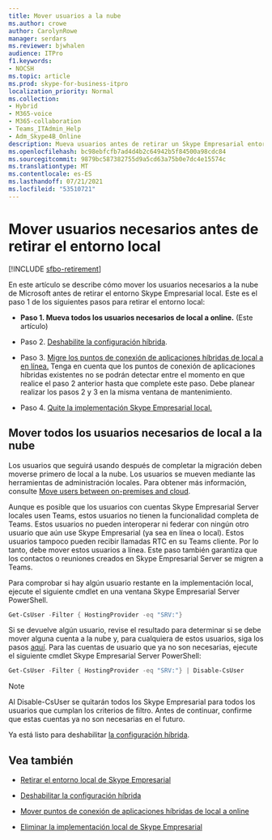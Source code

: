 ```yaml
---
title: Mover usuarios a la nube
ms.author: crowe
author: CarolynRowe
manager: serdars
ms.reviewer: bjwhalen
audience: ITPro
f1.keywords:
- NOCSH
ms.topic: article
ms.prod: skype-for-business-itpro
localization_priority: Normal
ms.collection:
- Hybrid
- M365-voice
- M365-collaboration
- Teams_ITAdmin_Help
- Adm_Skype4B_Online
description: Mueva usuarios antes de retirar un Skype Empresarial entorno local.
ms.openlocfilehash: bc98ebfcfb7ad4d4b2c64942b5f84500a98cdc84
ms.sourcegitcommit: 9879bc587382755d9a5cd63a75b0e7dc4e15574c
ms.translationtype: MT
ms.contentlocale: es-ES
ms.lasthandoff: 07/21/2021
ms.locfileid: "53510721"
---
```

# <a name="move-required-users-before-decommissioning-your-on-premises-environment"></a>Mover usuarios necesarios antes de retirar el entorno local

[!INCLUDE [sfbo-retirement](../../Hub/includes/sfbo-retirement.md)]

En este artículo se describe cómo mover los usuarios necesarios a la nube de Microsoft antes de retirar el entorno Skype Empresarial local. Este es el paso 1 de los siguientes pasos para retirar el entorno local:

- **Paso 1. Mueva todos los usuarios necesarios de local a online.** (Este artículo)

- Paso 2. [Deshabilite la configuración híbrida](cloud-consolidation-disabling-hybrid.md).

- Paso 3. [Migre los puntos de conexión de aplicaciones híbridas de local a en línea.](decommission-move-on-prem-endpoints.md) Tenga en cuenta que los puntos de conexión de aplicaciones híbridas existentes no se podrán detectar entre el momento en que realice el paso 2 anterior hasta que complete este paso. Debe planear realizar los pasos 2 y 3 en la misma ventana de mantenimiento.

- Paso 4. [Quite la implementación Skype Empresarial local.](decommission-remove-on-prem.md)


## <a name="move-all-required-users-from-on-premises-to-the-cloud"></a>Mover todos los usuarios necesarios de local a la nube

Los usuarios que seguirá usando después de completar la migración deben moverse primero de local a la nube. Los usuarios se mueven mediante las herramientas de administración locales. Para obtener más información, consulte [Move users between on-premises and cloud](move-users-between-on-premises-and-cloud.md).

Aunque es posible que los usuarios con cuentas Skype Empresarial Server locales usen Teams, estos usuarios no tienen la funcionalidad completa de Teams. Estos usuarios no pueden interoperar ni federar con ningún otro usuario que aún use Skype Empresarial (ya sea en línea o local). Estos usuarios tampoco pueden recibir llamadas RTC en su Teams cliente. Por lo tanto, debe mover estos usuarios a línea. Este paso también garantiza que los contactos o reuniones creados en Skype Empresarial Server se migren a Teams.

Para comprobar si hay algún usuario restante en la implementación local, ejecute el siguiente cmdlet en una ventana Skype Empresarial Server PowerShell.

```PowerShell
Get-CsUser -Filter { HostingProvider -eq "SRV:"}
```

Si se devuelve algún usuario, revise el resultado para determinar si se debe mover alguna cuenta a la nube y, para cualquiera de estos usuarios, siga los pasos [aquí](move-users-between-on-premises-and-cloud.md). Para las cuentas de usuario que ya no son necesarias, ejecute el siguiente cmdlet Skype Empresarial Server PowerShell:

```PowerShell
Get-CsUser -Filter { HostingProvider -eq "SRV:"} | Disable-CsUser
```

> [!NOTE]
> Al Disable-CsUser se quitarán todos los Skype Empresarial para todos los usuarios que cumplan los criterios de filtro. Antes de continuar, confirme que estas cuentas ya no son necesarias en el futuro.


Ya está listo para deshabilitar [la configuración híbrida](cloud-consolidation-disabling-hybrid.md).

## <a name="see-also"></a>Vea también

- [Retirar el entorno local de Skype Empresarial](decommission-on-prem-overview.md)

- [Deshabilitar la configuración híbrida](cloud-consolidation-disabling-hybrid.md)

- [Mover puntos de conexión de aplicaciones híbridas de local a online](decommission-move-on-prem-endpoints.md)

- [Eliminar la implementación local de Skype Empresarial](decommission-remove-on-prem.md)





